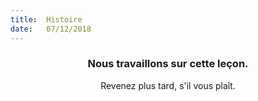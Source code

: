 ```yaml
---
title:  Histoire
date:   07/12/2018
---
```


### <center>Nous travaillons sur cette leçon.</center>
<center>Revenez plus tard, s'il vous plaît.</center>